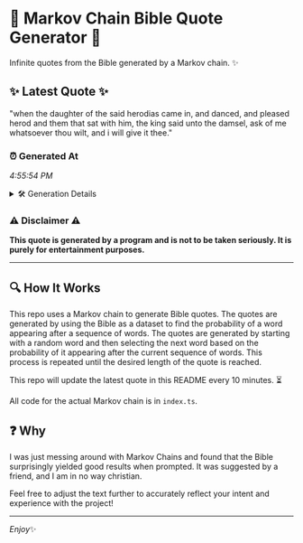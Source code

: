 # 📖 Markov Chain Bible Quote Generator 📖

Infinite quotes from the Bible generated by a Markov chain. ✨

## ✨ Latest Quote ✨
"when the daughter of the said herodias came in, and danced, and pleased herod and them that sat with him, the king said unto the damsel, ask of me whatsoever thou wilt, and i will give it thee."

### ⏰ Generated At
*4:55:54 PM*

<details>
    <summary>🛠️ Generation Details</summary>
    <p>
        <strong>🌱 Seed:</strong> when<br>
        <strong>🔄 Iterations:</strong> 37<br>
        <strong>📜 Context History:</strong><br>[ when ]: the<br>[ when, the ]: daughter<br>[ when, the, daughter ]: of<br>[ when, the, daughter, of ]: the<br>[ when, the, daughter, of, the ]: said<br>[ when, the, daughter, of, the, said ]: herodias<br>[ the, daughter, of, the, said, herodias ]: came<br>[ daughter, of, the, said, herodias, came ]: in,<br>[ of, the, said, herodias, came, in, ]: and<br>[ the, said, herodias, came, in,, and ]: danced,<br>[ said, herodias, came, in,, and, danced, ]: and<br>[ herodias, came, in,, and, danced,, and ]: pleased<br>[ came, in,, and, danced,, and, pleased ]: herod<br>[ in,, and, danced,, and, pleased, herod ]: and<br>[ and, danced,, and, pleased, herod, and ]: them<br>[ danced,, and, pleased, herod, and, them ]: that<br>[ and, pleased, herod, and, them, that ]: sat<br>[ pleased, herod, and, them, that, sat ]: with<br>[ herod, and, them, that, sat, with ]: him,<br>[ and, them, that, sat, with, him, ]: the<br>[ them, that, sat, with, him,, the ]: king<br>[ that, sat, with, him,, the, king ]: said<br>[ sat, with, him,, the, king, said ]: unto<br>[ with, him,, the, king, said, unto ]: the<br>[ him,, the, king, said, unto, the ]: damsel,<br>[ the, king, said, unto, the, damsel, ]: ask<br>[ king, said, unto, the, damsel,, ask ]: of<br>[ said, unto, the, damsel,, ask, of ]: me<br>[ unto, the, damsel,, ask, of, me ]: whatsoever<br>[ the, damsel,, ask, of, me, whatsoever ]: thou<br>[ damsel,, ask, of, me, whatsoever, thou ]: wilt,<br>[ ask, of, me, whatsoever, thou, wilt, ]: and<br>[ of, me, whatsoever, thou, wilt,, and ]: i<br>[ me, whatsoever, thou, wilt,, and, i ]: will<br>[ whatsoever, thou, wilt,, and, i, will ]: give<br>[ thou, wilt,, and, i, will, give ]: it<br>[ wilt,, and, i, will, give, it ]: thee.<br>
    </p>
</details>

### ⚠️ Disclaimer ⚠️
**This quote is generated by a program and is not to be taken seriously. It is purely for entertainment purposes.**

---

## 🔍 How It Works

This repo uses a Markov chain to generate Bible quotes. The quotes are generated by using the Bible as a dataset to find the probability of a word appearing after a sequence of words. The quotes are generated by starting with a random word and then selecting the next word based on the probability of it appearing after the current sequence of words. This process is repeated until the desired length of the quote is reached.

This repo will update the latest quote in this README every 10 minutes. ⏳

All code for the actual Markov chain is in `index.ts`.

## ❓ Why

I was just messing around with Markov Chains and found that the Bible surprisingly yielded good results when prompted. 
It was suggested by a friend, and I am in no way christian.

Feel free to adjust the text further to accurately reflect your intent and experience with the project!

---

*Enjoy*✨

